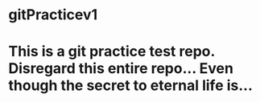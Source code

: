 # gitPracticev1
# This is a git practice test repo. Disregard this entire repo... Even though the secret to eternal life is...